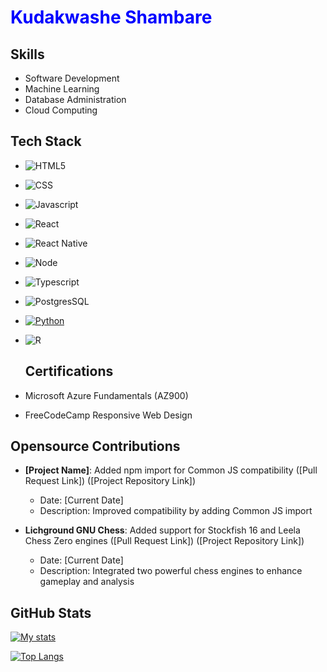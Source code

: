 # <font color="blue">Kudakwashe Shambare</font>

## Skills
- Software Development
-  Machine Learning
- Database Administration
- Cloud Computing

## Tech Stack

- ![HTML5](https://img.shields.io/badge/HTML5-E34F26?style=for-the-badge&logo=html5&logoColor=white)
- ![CSS](https://img.shields.io/badge/CSS3-1572B6?style=for-the-badge&logo=css3&logoColor=white)
- ![Javascript](https://img.shields.io/badge/JavaScript-323330?style=for-the-badge&logo=javascript&logoColor=F7DF1E)
- ![React](https://img.shields.io/badge/React-20232A?style=for-the-badge&logo=react&logoColor=61DAFB)
- ![React Native](https://img.shields.io/badge/React_Native-20232A?style=for-the-badge&logo=react&logoColor=61DAFB)
- ![Node](https://img.shields.io/badge/Node.js-43853D?style=for-the-badge&logo=node.js&logoColor=white)
- ![Typescript](https://img.shields.io/badge/TypeScript-007ACC?style=for-the-badge&logo=typescript&logoColor=white)
- ![PostgresSQL](https://img.shields.io/badge/PostgreSQL-316192?style=for-the-badge&logo=postgresql&logoColor=white)
- [![Python](https://img.shields.io/badge/Python-3776AB?style=for-the-badge&logo=python&logoColor=white)](https://www.python.org/)
- ![R](https://img.shields.io/badge/R-276DC3?style=for-the-badge&logo=r&logoColor=whiteB)

  ## Certifications

- Microsoft Azure Fundamentals (AZ900)
- FreeCodeCamp Responsive Web Design

## Opensource Contributions

* **[Project Name]**: Added npm import for Common JS compatibility ([Pull Request Link]) ([Project Repository Link])
	+ Date: [Current Date]
	+ Description: Improved compatibility by adding Common JS import

* **Lichground GNU Chess**: Added support for Stockfish 16 and Leela Chess Zero engines ([Pull Request Link]) ([Project Repository Link])
	+ Date: [Current Date]
	+ Description: Integrated two powerful chess engines to enhance gameplay and analysis

## GitHub Stats



[![My stats](https://github-readme-stats.vercel.app/api?username=KudahShambare&show_icons=true&theme=radical)](https://github.com/KudahShambare/github-readme-stats)

[![Top Langs](https://github-readme-stats.vercel.app/api/top-langs/?username=KudahShambare)](https://github.com/KudahShambare/github-readme-stats)
